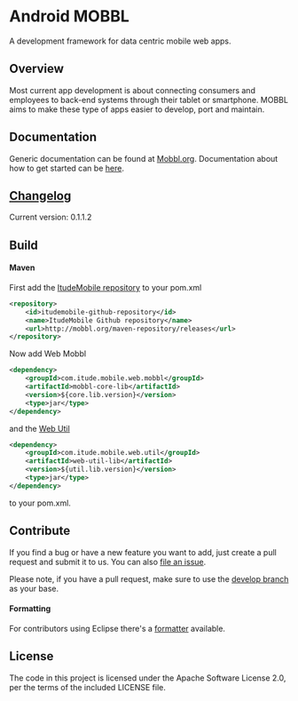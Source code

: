 # Android MOBBL

A development framework for data centric mobile web apps.

## Overview

Most current app development is about connecting consumers and employees to back-end systems through their tablet or smartphone. MOBBL aims to make these type of apps easier to develop, port and maintain.

## Documentation

Generic documentation can be found at [Mobbl.org](http://mobbl.org/doc.html).
Documentation about how to get started can be [here](http://mobbl.org/mobileweb.html).

## [Changelog](https://github.com/ItudeMobile/itude-mobile-web-mobbl/wiki/Changelog)
Current version: 0.1.1.2

## Build
#### Maven

First add the [ItudeMobile repository](https://github.com/ItudeMobile/maven-repository) to your pom.xml

```xml
<repository>
	<id>itudemobile-github-repository</id>
	<name>ItudeMobile Github repository</name>
	<url>http://mobbl.org/maven-repository/releases</url>
</repository>
```

Now add Web Mobbl

```xml
<dependency>
    <groupId>com.itude.mobile.web.mobbl</groupId>
    <artifactId>mobbl-core-lib</artifactId>
    <version>${core.lib.version}</version>
    <type>jar</type>
</dependency>
```
and the [Web Util](https://github.com/ItudeMobile/itude-mobile-web-util)

```xml
<dependency>
	<groupId>com.itude.mobile.web.util</groupId>
	<artifactId>web-util-lib</artifactId>
	<version>${util.lib.version}</version>
	<type>jar</type>
</dependency>
```
to your pom.xml.

## Contribute

If you find a bug or have a new feature you want to add, just create a pull request and submit it to us. You can also [file an issue](https://github.com/ItudeMobile/itude-mobile-web-mobbl/issues/new).

Please note, if you have a pull request, make sure to use the [develop branch](https://github.com/ItudeMobile/itude-mobile-web-mobbl/tree/develop) as your base.

#### Formatting

For contributors using Eclipse there's a [formatter](http://mobbl.org/downloads/code-format.xml) available.

## License
The code in this project is licensed under the Apache Software License 2.0, per the terms of the included LICENSE file.
